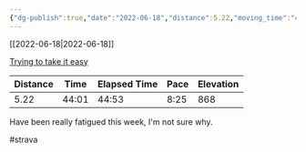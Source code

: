 ```yaml
---
{"dg-publish":true,"date":"2022-06-18","distance":5.22,"moving_time":"44:01","elapsed_time":"44:53","pace":"8:25","total_elevation_gain":868,"url":"https://www.strava.com/activities/7331309194","permalink":"/01-personal/strava/2022-06-18-trying-to-take-it-easy/","dgPassFrontmatter":true}
---
```



[[2022-06-18\|2022-06-18]]

[Trying to take it easy](https://www.strava.com/activities/7331309194)

| Distance | Time  | Elapsed Time | Pace | Elevation |
| -------- | ----- | ------------ | ---- | --------- |
| 5.22     | 44:01 | 44:53        | 8:25 | 868       |


Have been really fatigued this week, I'm not sure why.

#strava
